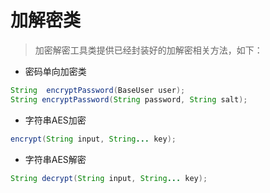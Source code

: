 # 加解密类

> 加密解密工具类提供已经封装好的加解密相关方法，如下：

* 密码单向加密类

```java
String  encryptPassword(BaseUser user);
String encryptPassword(String password, String salt);
```

* 字符串AES加密

```java
encrypt(String input, String... key);
```

* 字符串AES解密

```java
String decrypt(String input, String... key);
```
